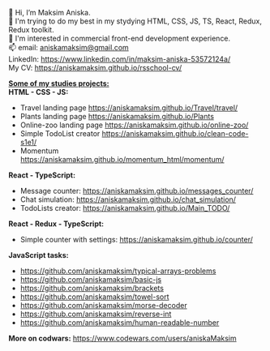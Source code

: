 👋 Hi, I’m Maksim Aniska.<br />
🌱 I'm trying to do my best in my stydying HTML, CSS, JS, TS, React, Redux, Redux toolkit.<br/>
👀 I'm interested in commercial front-end development experience.<br />
📫 email: aniskamaksim@gmail.com<br />
LinkedIn: https://www.linkedin.com/in/maksim-aniska-53572124a/<br />
My CV: https://aniskamaksim.github.io/rsschool-cv/<br />
 
<ins>**Some of my studies projects:**</ins><br />
**HTML - CSS - JS:**
- Travel landing page https://aniskamaksim.github.io/Travel/travel/
- Plants landing page https://aniskamaksim.github.io/Plants
- Online-zoo landing page https://aniskamaksim.github.io/online-zoo/
- Simple TodoList creator https://aniskamaksim.github.io/clean-code-s1e1/
- Momentum https://aniskamaksim.github.io/momentum_html/momentum/
 
**React - TypeScript:**
- Message counter: https://aniskamaksim.github.io/messages_counter/
- Chat simulation: https://aniskamaksim.github.io/chat_simulation/
- TodoLists creator: https://aniskamaksim.github.io/Main_TODO/

**React - Redux - TypeScript:**
- Simple counter with settings: https://aniskamaksim.github.io/counter/
  
**JavaScript tasks:**
- https://github.com/aniskamaksim/typical-arrays-problems
- https://github.com/aniskamaksim/basic-js
- https://github.com/aniskamaksim/brackets
- https://github.com/aniskamaksim/towel-sort
- https://github.com/aniskamaksim/morse-decoder
- https://github.com/aniskamaksim/reverse-int
- https://github.com/aniskamaksim/human-readable-number

**More on codwars:** https://www.codewars.com/users/aniskaMaksim
 
<!---
aniskamaksim/aniskamaksim is a ✨ special ✨ repository because its `README.md` (this file) appears on your GitHub profile.
You can click the Preview link to take a look at your changes.
--->
